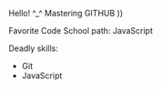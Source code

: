 Hello! ^_^
Mastering GITHUB ))

Favorite Code School path: JavaScript

Deadly skills: 
* Git
* JavaScript
